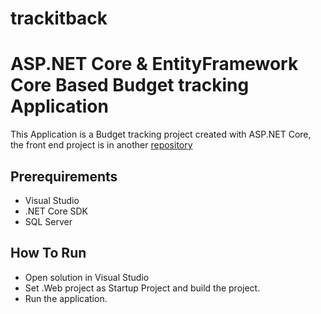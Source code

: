 # trackitback
# ASP.NET Core & EntityFramework Core Based Budget tracking Application

This Application is a Budget tracking project created with ASP.NET Core, the front end project is in another [repository](https://github.com/kamesguen21/trackit)

## Prerequirements

* Visual Studio
* .NET Core SDK
* SQL Server

## How To Run

* Open solution in Visual Studio
* Set .Web project as Startup Project and build the project.
* Run the application.
